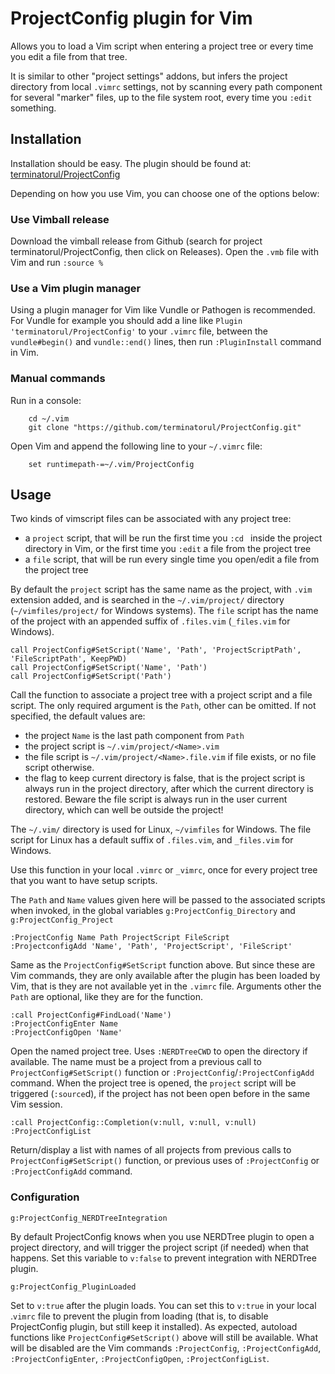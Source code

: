 # ProjectConfig plugin for Vim

Allows you to load a Vim script when entering a project tree or every time you edit a file from
that tree.

It is similar to other "project settings" addons, but infers the project directory from local
`.vimrc` settings, not by scanning every path component for several "marker" files, up to the file
system root, every time you `:edit` something.

## Installation

Installation should be easy. The plugin should be found at: [terminatorul/ProjectConfig](https://github.org/terminatorul/ProjectConfig)

Depending on how you use Vim, you can choose one of the options below:

### Use Vimball release

Download the vimball release from Github (search for project
terminatorul/ProjectConfig, then click on Releases). Open the `.vmb` file
with Vim and run `:source %`

### Use a Vim plugin manager
Using a plugin manager for Vim like Vundle or Pathogen is recommended. For Vundle for example
you should add a line like `Plugin 'terminatorul/ProjectConfig'` to your `.vimrc` file, between
the `vundle#begin()` and `vundle::end()` lines, then run `:PluginInstall` command in Vim.

### Manual commands
Run in a console:
```
    cd ~/.vim
    git clone "https://github.com/terminatorul/ProjectConfig.git"
```
Open Vim and append the following line to your `~/.vimrc` file:
```
    set runtimepath-=~/.vim/ProjectConfig
```

## Usage

Two kinds of vimscript files can be associated with any project tree:
* a `project` script, that will be run the first time you `:cd ` inside the project
  directory in Vim, or the first time you `:edit` a file from the project tree
* a `file` script, that will be run every single time you open/edit a file from the
  project tree

By default the `project` script has the same name as the project, with `.vim` extension added,
and is searched in the `~/.vim/project/` directory (`~/vimfiles/project/` for Windows systems).
The `file` script has the name of the project with an appended suffix of `.files.vim`
(`_files.vim` for Windows).

```
call ProjectConfig#SetScript('Name', 'Path', 'ProjectScriptPath', 'FileScriptPath', KeepPWD)
call ProjectConfig#SetScript('Name', 'Path')
call ProjectConfig#SetScript('Path')
```

Call the function to associate a project tree with a project script and a file script. The only
required argument is the `Path`, other can be omitted. If not specified, the default values are:
* the project `Name` is the last path component from `Path`
* the project script is `~/.vim/project/<Name>.vim`
* the file script is `~/.vim/project/<Name>.file.vim` if file exists, or no file script otherwise.
* the flag to keep current directory is false, that is the project script is always run in the
  project directory, after which the current directory is restored. Beware the file script is
  always run in the user current directory, which can well be outside the project!

The `~/.vim/` directory is used for Linux, `~/vimfiles` for Windows. The file script for
Linux has a default suffix of `.files.vim`, and `_files.vim` for Windows.

Use this function in your local  `.vimrc` or `_vimrc`, once for every project tree that you want
to have setup scripts.

The `Path` and `Name` values given here will be passed to the associated scripts when invoked, in
the global variables `g:ProjectConfig_Directory` and `g:ProjectConfig_Project`


```
:ProjectConfig Name Path ProjectScript FileScript
:ProjectconfigAdd 'Name', 'Path', 'ProjectScript', 'FileScript'
```

Same as the `ProjectConfig#SetScript` function above. But since these are Vim commands, they are
only available after the plugin has been loaded by Vim, that is they are not available yet in
the `.vimrc` file. Arguments other the `Path` are optional, like they are for the function.

```
:call ProjectConfig#FindLoad('Name')
:ProjectConfigEnter Name
:ProjectConfigOpen 'Name'
```

Open the named project tree. Uses `:NERDTreeCWD` to open the directory if available. The name must be
a project from a previous call to `ProjectConfig#SetScript()` function or
`:ProjectConfig`/`:ProjectConfigAdd` command. When the project tree is opened, the `project`
script will be triggered (`:source`d), if the project has not been open before in the same Vim
session.

```
:call ProjectConfig::Completion(v:null, v:null, v:null)
:ProjectConfigList
```

Return/display a list with names of all projects from previous calls to `ProjectConfig#SetScript()`
function, or previous uses of `:ProjectConfig` or `:ProjectConfigAdd` command.

### Configuration
```
g:ProjectConfig_NERDTreeIntegration
```

By default ProjectConfig knows when you use NERDTree plugin to open a project directory, and will
trigger the project script (if needed) when that happens. Set this variable to `v:false` to
prevent integration with NERDTree plugin.

```
g:ProjectConfig_PluginLoaded
```
Set to `v:true` after the plugin loads. You can set this to `v:true` in your local
.`vimrc` file to prevent the plugin from loading (that is, to disable
ProjectConfig plugin, but still keep it installed). As expected, autoload
functions like `ProjectConfig#SetScript()` above will still be available. What
will be disabled are the Vim commands `:ProjectConfig`, `:ProjectConfigAdd`,
`:ProjectConfigEnter`, `:ProjectConfigOpen`, `:ProjectConfigList`.

